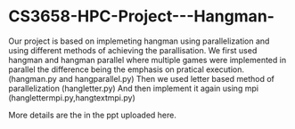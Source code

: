 # CS3658-HPC-Project---Hangman-

Our project is based on implemeting hangman using parallelization and using different methods of achieving the parallisation.
We first used hangman and hangman parallel where multiple games were implemented in parallel the difference being the emphasis on pratical execution.(hangman.py and hangparallel.py)
Then we used letter based method of parallelization (hangletter.py)
And then implement it again using mpi (hanglettermpi.py,hangtextmpi.py)

More details are the in the ppt uploaded here.

